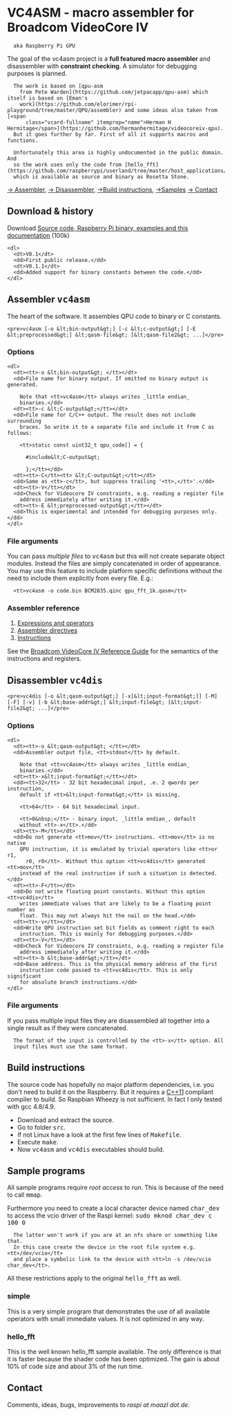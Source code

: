 # VC4ASM - macro assembler for Broadcom VideoCore IV

      aka Raspberry Pi GPU

The goal of the vc4asm project is a **full featured
        macro assembler** and disassembler with **constraint checking**. A
      simulator for debugging purposes is planned.

      The work is based on [qpu-asm
        from Pete Warden](https://github.com/jetpacapp/qpu-asm) which itself is based on [Eman's
        work](https://github.com/elorimer/rpi-playground/tree/master/QPU/assembler) and some ideas also taken from [<span
          class="vcard-fullname" itemprop="name">Herman H Hermitage</span>](https://github.com/hermanhermitage/videocoreiv-qpu).
      But it goes further by far. First of all it supports macros and functions.

      Unfortunately this area is highly undocumented in the public domain. And
      so the work uses only the code from [hello_fft](https://github.com/raspberrypi/userland/tree/master/host_applications/linux/apps/hello_pi/hello_fft)
      which is available as source and binary as Rosetta Stone.

[&rarr; Assembler](#vc4asm), [&rarr;
        Disassembler](#vc4dis), [&rarr;Build instructions](#build), [&rarr;Samples](#sample)
      [&rarr; Contact](#contact)

## Download &amp; history

Download [Source code, Raspberry Pi binary,
        examples and this documentation](../vc4asm.tar.bz2) (100k)

    <dl>
      <dt>V0.1</dt>
      <dd>First public release.</dd>
      <dt>V0.1.1</dt>
      <dd>Added support for binary constants between the code.</dd>
    </dl>

## <a id="vc4asm" name="vc4asm"></a>Assembler <tt>vc4asm</tt>

The heart of the software. It assembles QPU code to binary or C
      constants.

    <pre>vc4asm [-o &lt;bin-output&gt;] [-c &lt;c-output&gt;] [-E &lt;preprocessed&gt;] &lt;qasm-file&gt; [&lt;qasm-file2&gt; ...]</pre>

### Options

    <dl>
      <dt><tt>-o &lt;bin-output&gt; </tt></dt>
      <dd>File name for binary output. If omitted no binary output is generated.

        Note that <tt>vc4asm</tt> always writes _little endian_
        binaries.</dd>
      <dt><tt>-c &lt;C-output&gt;</tt></dt>
      <dd>File name for C/C++ output. The result does not include surrounding
        braces. So write it to a separate file and include it from C as follows:

        <tt>static const uint32_t qpu_code[] = {

          #include&lt;C-output&gt;

          };</tt></dd>
      <dt><tt>-C</tt><tt> &lt;C-output&gt;</tt></dt>
      <dd>Same as <tt>-c</tt>, but suppress trailing '<tt>,</tt>'.</dd>
      <dt><tt>-V</tt></dt>
      <dd>Check for Videocore IV constraints, e.g. reading a register file
        address immediately after writing it.</dd>
      <dt><tt>-E &lt;preprocessed-output&gt;</tt></dt>
      <dd>This is experimental and intended for debugging purposes only.</dd>
    </dl>

### File arguments

You can pass _multiple files_ to <tt>vc4asm</tt> but this will not
      create separate object modules. Instead the files are simply concatenated
      in order of appearance. You may use this feature to include platform
      specific definitions without the need to include them explicitly from
      every file. E.g.:

      <tt>vc4asm -o code.bin BCM2835.qinc gpu_fft_1k.qasm</tt>

### Assembler reference

1.  [Expressions and operators](expressions.html)
2.  [Assembler directives](directives.html)
3.  [Instructions](instructions.html)

See the [Broadcom
        VideoCore IV Reference Guide](http://www.broadcom.com/docs/support/videocore/VideoCoreIV-AG100-R.pdf) for the semantics of the instructions
      and registers.

## <a id="vc4dis" name="vc4dis"></a>Disassembler <tt>vc4dis</tt>

    <pre>vc4dis [-o &lt;qasm-output&gt;] [-x[&lt;input-format&gt;]] [-M] [-F] [-v] [-b &lt;base-addr&gt;] &lt;input-file&gt; [&lt;input-file2&gt; ...]</pre>

### Options

    <dl>
      <dt><tt>-o &lt;qasm-output&gt; </tt></dt>
      <dd>Assembler output file, <tt>stdout</tt> by default.

        Note that <tt>vc4asm</tt> always writes _little endian_
        binaries.</dd>
      <dt><tt>-x&lt;input-format&gt;</tt></dt>
      <dd><tt>32</tt> - 32 bit hexadecimal input, .e. 2 qwords per instruction,
        default if <tt>&lt;input-format&gt;</tt> is missing.

        <tt>64</tt> - 64 bit hexadecimal input.

        <tt>0&nbsp;</tt> - binary input, _little endian_, default
        without <tt>-x</tt>.</dd>
      <dt><tt>-M</tt></dt>
      <dd>Do not generate <tt>mov</tt> instructions. <tt>mov</tt> is no native
        QPU instruction, it is emulated by trivial operators like <tt>or r1,
          r0, r0</tt>. Without this option <tt>vc4dis</tt> generated <tt>mov</tt>
        instead of the real instruction if such a situation is detected.</dd>
      <dt><tt>-F</tt></dt>
      <dd>Do not write floating point constants. Without this option <tt>vc4dis</tt>
        writes immediate values that are likely to be a floating point number as
        float. This may not always hit the nail on the head.</dd>
      <dt><tt>-v</tt></dt>
      <dd>Write QPU instruction set bit fields as comment right to each
        instruction. This is mainly for debugging purposes.</dd>
      <dt><tt>-V</tt></dt>
      <dd>Check for Videocore IV constraints, e.g. reading a register file
        address immediately after writing it.</dd>
      <dt><tt>-b &lt;base-addr&gt;</tt></dt>
      <dd>Base address. This is the physical memory address of the first
        instruction code passed to <tt>vc4dis</tt>. This is only significant
        for absolute branch instructions.</dd>
    </dl>

### File arguments

If you pass multiple input files they are disassembled all together into
      a single result as if they were concatenated.

      The format of the input is controlled by the <tt>-x</tt> option. All
      input files must use the same format.

## <a id="build" name="build"></a>Build instructions

The source code has hopefully no major platform dependencies, i.e. you
      don't need to build it on the Raspberry. But it requires a [C++11](https://en.wikipedia.org/wiki/C++11)
      compliant compiler to build. So Raspbian Wheezy is not sufficient. In fact
      I only tested with gcc 4.8/4.9.

*   Download and extract the source.
*   Go to folder <tt>src</tt>.
*   If not Linux have a look at the first few lines of <tt>Makefile</tt>.
*   Execute <tt>make</tt>.
*   Now <tt>vc4asm</tt> and <tt>vc4dis</tt> executables should build.

## <a id="sample" name="sample"></a>Sample programs

All sample programs require _root access_ to run. This is because
      of the need to call <tt>mmap</tt>.

Furthermore you need to create a local character device named <tt>char_dev</tt>
      to access the vcio driver of the Raspi kernel: <tt>sudo mknod char_dev c
        100 0</tt>

      The latter won't work if you are at an nfs share or something like that.
      In this case create the device in the root file system e.g. <tt>/dev/vcio</tt>
      and place a symbolic link to the device with <tt>ln -s /dev/vcio char_dev</tt>.

All these restrictions apply to the original <tt>hello_fft</tt> as well.

### simple

This is a very simple program that demonstrates the use of all available
      operators with small immediate values. It is not optimized in any way.

### hello_fft

This is the well known hello_fft sample available. The only difference is
      that it is faster because the shader code has been optimized. The gain is
      about 10% of code size and about 3% of the run time.

## <a id="contact" name="contact"></a>Contact

Comments, ideas, bugs, improvements to _raspi at maazl dot de_.
